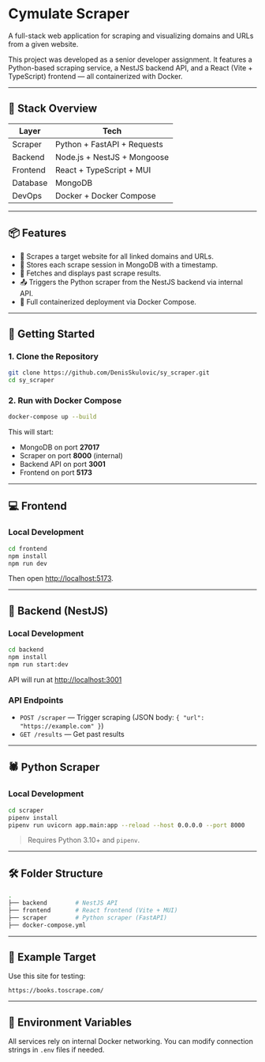 # Cymulate Scraper

A full-stack web application for scraping and visualizing domains and URLs from a given website.

This project was developed as a senior developer assignment. It features a Python-based scraping service, a NestJS backend API, and a React (Vite + TypeScript) frontend — all containerized with Docker.

---

## 🧠 Stack Overview

| Layer     | Tech                         |
|-----------|------------------------------|
| Scraper   | Python + FastAPI + Requests  |
| Backend   | Node.js + NestJS + Mongoose |
| Frontend  | React + TypeScript + MUI    |
| Database  | MongoDB                     |
| DevOps    | Docker + Docker Compose     |

---

## 📦 Features

- 🔎 Scrapes a target website for all linked domains and URLs.
- 📅 Stores each scrape session in MongoDB with a timestamp.
- 🔗 Fetches and displays past scrape results.
- 📤 Triggers the Python scraper from the NestJS backend via internal API.
- 🐳 Full containerized deployment via Docker Compose.

---

## 🚀 Getting Started

### 1. Clone the Repository

```bash
git clone https://github.com/DenisSkulovic/sy_scraper.git
cd sy_scraper
```

### 2. Run with Docker Compose

```bash
docker-compose up --build
```

This will start:

- MongoDB on port **27017**
- Scraper on port **8000** (internal)
- Backend API on port **3001**
- Frontend on port **5173**

---

## 💻 Frontend

### Local Development

```bash
cd frontend
npm install
npm run dev
```

Then open [http://localhost:5173](http://localhost:5173).

---

## 📡 Backend (NestJS)

### Local Development

```bash
cd backend
npm install
npm run start:dev
```

API will run at [http://localhost:3001](http://localhost:3001)

### API Endpoints

- `POST /scraper` — Trigger scraping (JSON body: `{ "url": "https://example.com" }`)
- `GET /results` — Get past results

---

## 🕷️ Python Scraper

### Local Development

```bash
cd scraper
pipenv install
pipenv run uvicorn app.main:app --reload --host 0.0.0.0 --port 8000
```

> Requires Python 3.10+ and `pipenv`.

---

## 🛠️ Folder Structure

```bash
.
├── backend        # NestJS API
├── frontend       # React frontend (Vite + MUI)
├── scraper        # Python scraper (FastAPI)
├── docker-compose.yml
```

---

## 🧪 Example Target

Use this site for testing:

```
https://books.toscrape.com/
```

---

## 📝 Environment Variables

All services rely on internal Docker networking. You can modify connection strings in `.env` files if needed.